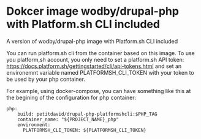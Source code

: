 # Dokcer image wodby/drupal-php with Platform.sh CLI included

A version of wodby/drupal-php image with Platform.sh CLI included

You can run platform.sh cli from the container based on this image. To use you platform,sh account, you only need to set a platform.sh API token: https://docs.platform.sh/gettingstarted/cli/api-tokens.html and set an environemnt variable named PLATFORMSH_CLI_TOKEN with your token to be used by your php container.

For example, using docker-compose, you can have something like this at the begining of the configuration for php container:
```
php:
    build: petitdavid/drupal-php-platformshcli:$PHP_TAG
    container_name: "${PROJECT_NAME}_php"
    environment:
      PLATFORMSH_CLI_TOKEN: ${PLATFORMSH_CLI_TOKEN}
```
